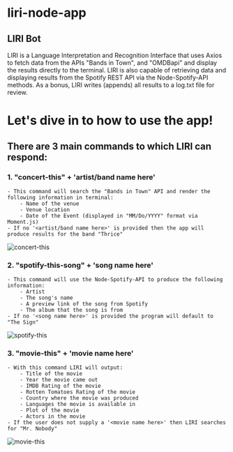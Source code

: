 # liri-node-app
## LIRI Bot

LIRI is a Language Interpretation and Recognition Interface that uses Axios to fetch data from the APIs "Bands in Town", and "OMDBapi" and display the results directly to the terminal.  LIRI is also capable of retrieving data and displaying results from the Spotify REST API via the Node-Spotify-API methods.
As a bonus, LIRI writes (appends) all results to a log.txt file for review.

# Let's dive in to how to use the app!

## There are 3 main commands to which LIRI can respond:

### 1. "concert-this" + 'artist/band name here'
    - This command will search the "Bands in Town" API and render the following information in terminal:
        - Name of the venue
        - Venue location
        - Date of the Event (displayed in "MM/Do/YYYY" format via Moment.js)
    - If no '<artist/band name here>' is provided then the app will produce results for the band "Thrice"
![concert-this](https://user-images.githubusercontent.com/49423028/64043849-48a6f400-cb1a-11e9-943d-6c80f4020845.gif)

### 2. "spotify-this-song" + 'song name here'
    - This command will use the Node-Spotify-API to produce the following information:
        - Artist
        - The song's name
        - A preview link of the song from Spotify
        - The album that the song is from
    - If no '<song name here>' is provided the program will default to "The Sign"
![spotify-this](https://user-images.githubusercontent.com/49423028/64044207-1cd83e00-cb1b-11e9-979c-bed009b21c51.gif)

### 3. "movie-this" + 'movie name here'
    - With this command LIRI will output:
        - Title of the movie
        - Year the movie came out
        - IMDB Rating of the movie
        - Rotten Tomatoes Rating of the movie
        - Country where the movie was produced
        - Languages the movie is available in
        - Plot of the movie
        - Actors in the movie
    - If the user does not supply a '<movie name here>' then LIRI searches for "Mr. Nobody"
![movie-this](https://user-images.githubusercontent.com/49423028/64044066-cec33a80-cb1a-11e9-9de1-a00a416e144b.gif)

